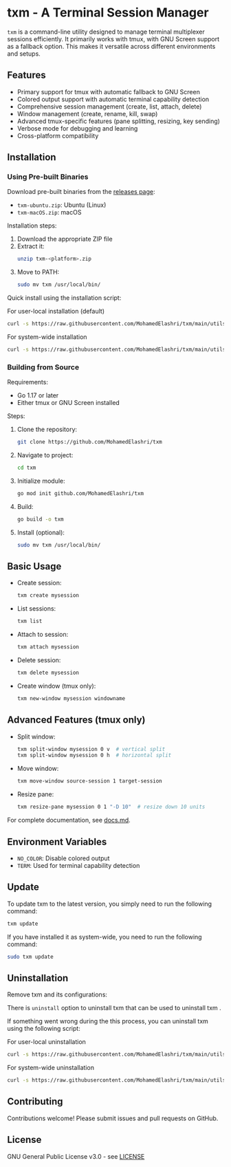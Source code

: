 # txm - A Terminal Session Manager

`txm` is a command-line utility designed to manage terminal multiplexer sessions efficiently. It primarily works with tmux, with GNU Screen support as a fallback option. This makes it versatile across different environments and setups.

## Features

- Primary support for tmux with automatic fallback to GNU Screen
- Colored output support with automatic terminal capability detection
- Comprehensive session management (create, list, attach, delete)
- Window management (create, rename, kill, swap)
- Advanced tmux-specific features (pane splitting, resizing, key sending)
- Verbose mode for debugging and learning
- Cross-platform compatibility

## Installation

### Using Pre-built Binaries

Download pre-built binaries from the [releases page](https://github.com/MohamedElashri/txm/releases):

- `txm-ubuntu.zip`: Ubuntu (Linux)
- `txm-macOS.zip`: macOS

Installation steps:

1. Download the appropriate ZIP file
2. Extract it:
   ```bash
   unzip txm-<platform>.zip
   ```
3. Move to PATH:
   ```bash
   sudo mv txm /usr/local/bin/
   ```

Quick install using the installation script:

For user-local installation (default)

```bash
curl -s https://raw.githubusercontent.com/MohamedElashri/txm/main/utils/install.sh | bash
```
 

For system-wide installation

```bash
curl -s https://raw.githubusercontent.com/MohamedElashri/txm/main/utils/install.sh | sudo bash -s -- --system
```

### Building from Source

Requirements:
- Go 1.17 or later
- Either tmux or GNU Screen installed

Steps:

1. Clone the repository:
   ```bash
   git clone https://github.com/MohamedElashri/txm
   ```

2. Navigate to project:
   ```bash
   cd txm
   ```

3. Initialize module:
   ```bash
   go mod init github.com/MohamedElashri/txm
   ```

4. Build:
   ```bash
   go build -o txm
   ```

5. Install (optional):
   ```bash
   sudo mv txm /usr/local/bin/
   ```

## Basic Usage

- Create session:
  ```bash
  txm create mysession
  ```

- List sessions:
  ```bash
  txm list
  ```

- Attach to session:
  ```bash
  txm attach mysession
  ```

- Delete session:
  ```bash
  txm delete mysession
  ```

- Create window (tmux only):
  ```bash
  txm new-window mysession windowname
  ```

## Advanced Features (tmux only)

- Split window:
  ```bash
  txm split-window mysession 0 v  # vertical split
  txm split-window mysession 0 h  # horizontal split
  ```

- Move window:
  ```bash
  txm move-window source-session 1 target-session
  ```

- Resize pane:
  ```bash
  txm resize-pane mysession 0 1 "-D 10"  # resize down 10 units
  ```

For complete documentation, see [docs.md](docs.md).

## Environment Variables

- `NO_COLOR`: Disable colored output
- `TERM`: Used for terminal capability detection

## Update 

To update txm to the latest version, you simply need to run the following command:

```bash
txm update
```

If you have installed it as system-wide, you need to run the following command:

```bash
sudo txm update
```


## Uninstallation

Remove txm and its configurations:

There is `uninstall` option to uninstall txm that can be used to uninstall txm .

If something went wrong during the this process, you can uninstall txm using the following script:

For user-local uninstallation
```bash
curl -s https://raw.githubusercontent.com/MohamedElashri/txm/main/utils/uninstall.sh | bash
```

For system-wide uninstallation

```bash
curl -s https://raw.githubusercontent.com/MohamedElashri/txm/main/utils/uninstall.sh | sudo bash
```


## Contributing

Contributions welcome! Please submit issues and pull requests on GitHub.

## License

GNU General Public License v3.0 - see [LICENSE](LICENSE)